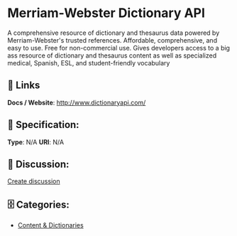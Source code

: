 # Merriam-Webster Dictionary API


A comprehensive resource of dictionary and thesaurus data powered by Merriam-Webster's trusted references.  Affordable, comprehensive, and easy to use. Free for non-commercial use. Gives developers access to a big ass resource of dictionary and thesaurus content as well as specialized medical, Spanish, ESL, and student-friendly vocabulary

##  🔗 Links
**Docs / Website**: http://www.dictionaryapi.com/

## 🧬 Specification:
**Type**:  N/A 
**URI**:  N/A 

## 💬 Discussion:
[Create discussion](https://github.com/apis-list/apis-list/discussions/new)

## 🗄️ Categories:
- [Content & Dictionaries](https://github.com/apis-list/apis-list#content-and-dictionaries)



